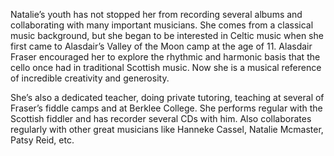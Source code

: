 Natalie’s youth has not stopped her from recording several albums and collaborating with many important musicians. She comes from a classical music background, but she began to be interested in Celtic music when she first came to Alasdair’s Valley of the Moon camp at the age of 11. Alasdair Fraser encouraged her to explore the rhythmic and harmonic basis that the cello once had in traditional Scottish music. Now she is a musical reference of incredible creativity and generosity.

She’s also a dedicated teacher, doing private tutoring, teaching at several of Fraser’s fiddle camps and at Berklee College. She performs regular with the Scottish fiddler and has recorder several CDs with him. Also collaborates regularly with other great musicians like Hanneke Cassel, Natalie Mcmaster, Patsy Reid, etc.
